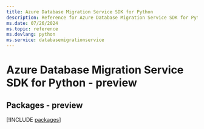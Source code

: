 ```yaml
---
title: Azure Database Migration Service SDK for Python
description: Reference for Azure Database Migration Service SDK for Python
ms.date: 07/26/2024
ms.topic: reference
ms.devlang: python
ms.service: databasemigrationservice
---
```

# Azure Database Migration Service SDK for Python - preview
## Packages - preview
[!INCLUDE [packages](database-migration-service-index.md)]